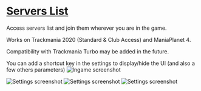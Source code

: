 # [Servers List](https://openplanet.dev/plugin/serverslist)

  

Access servers list and join them wherever you are in the game. 

Works on Trackmania 2020 (Standard & Club Access) and ManiaPlanet 4.

Compatibility with Trackmania Turbo may be added in the future.

You can add a shortcut key in the settings to display/hide the UI (and also a few others parameters)
![Ingame screenshot](https://i.imgur.com/8AiP9rK.png)

![Settings screenshot](https://i.imgur.com/SQZ9N4k.png)
![Settings screenshot](https://i.imgur.com/Rb58qOo.png)
![Settings screenshot](https://i.imgur.com/cu671i4.png)
